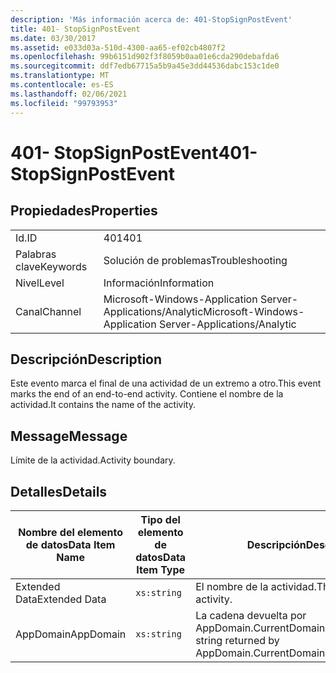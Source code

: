```yaml
---
description: 'Más información acerca de: 401-StopSignPostEvent'
title: 401- StopSignPostEvent
ms.date: 03/30/2017
ms.assetid: e033d03a-510d-4300-aa65-ef02cb4807f2
ms.openlocfilehash: 99b6151d902f3f8059b0aa01e6cda290debafda6
ms.sourcegitcommit: ddf7edb67715a5b9a45e3dd44536dabc153c1de0
ms.translationtype: MT
ms.contentlocale: es-ES
ms.lasthandoff: 02/06/2021
ms.locfileid: "99793953"
---
```

# <a name="401--stopsignpostevent"></a><span data-ttu-id="934ca-103">401- StopSignPostEvent</span><span class="sxs-lookup"><span data-stu-id="934ca-103">401- StopSignPostEvent</span></span>

## <a name="properties"></a><span data-ttu-id="934ca-104">Propiedades</span><span class="sxs-lookup"><span data-stu-id="934ca-104">Properties</span></span>  
  
|||  
|-|-|  
|<span data-ttu-id="934ca-105">Id.</span><span class="sxs-lookup"><span data-stu-id="934ca-105">ID</span></span>|<span data-ttu-id="934ca-106">401</span><span class="sxs-lookup"><span data-stu-id="934ca-106">401</span></span>|  
|<span data-ttu-id="934ca-107">Palabras clave</span><span class="sxs-lookup"><span data-stu-id="934ca-107">Keywords</span></span>|<span data-ttu-id="934ca-108">Solución de problemas</span><span class="sxs-lookup"><span data-stu-id="934ca-108">Troubleshooting</span></span>|  
|<span data-ttu-id="934ca-109">Nivel</span><span class="sxs-lookup"><span data-stu-id="934ca-109">Level</span></span>|<span data-ttu-id="934ca-110">Información</span><span class="sxs-lookup"><span data-stu-id="934ca-110">Information</span></span>|  
|<span data-ttu-id="934ca-111">Canal</span><span class="sxs-lookup"><span data-stu-id="934ca-111">Channel</span></span>|<span data-ttu-id="934ca-112">Microsoft-Windows-Application Server-Applications/Analytic</span><span class="sxs-lookup"><span data-stu-id="934ca-112">Microsoft-Windows-Application Server-Applications/Analytic</span></span>|  
  
## <a name="description"></a><span data-ttu-id="934ca-113">Descripción</span><span class="sxs-lookup"><span data-stu-id="934ca-113">Description</span></span>  

 <span data-ttu-id="934ca-114">Este evento marca el final de una actividad de un extremo a otro.</span><span class="sxs-lookup"><span data-stu-id="934ca-114">This event marks the end of an end-to-end activity.</span></span> <span data-ttu-id="934ca-115">Contiene el nombre de la actividad.</span><span class="sxs-lookup"><span data-stu-id="934ca-115">It contains the name of the activity.</span></span>  
  
## <a name="message"></a><span data-ttu-id="934ca-116">Message</span><span class="sxs-lookup"><span data-stu-id="934ca-116">Message</span></span>  

 <span data-ttu-id="934ca-117">Límite de la actividad.</span><span class="sxs-lookup"><span data-stu-id="934ca-117">Activity boundary.</span></span>  
  
## <a name="details"></a><span data-ttu-id="934ca-118">Detalles</span><span class="sxs-lookup"><span data-stu-id="934ca-118">Details</span></span>  
  
|<span data-ttu-id="934ca-119">Nombre del elemento de datos</span><span class="sxs-lookup"><span data-stu-id="934ca-119">Data Item Name</span></span>|<span data-ttu-id="934ca-120">Tipo del elemento de datos</span><span class="sxs-lookup"><span data-stu-id="934ca-120">Data Item Type</span></span>|<span data-ttu-id="934ca-121">Descripción</span><span class="sxs-lookup"><span data-stu-id="934ca-121">Description</span></span>|  
|--------------------|--------------------|-----------------|  
|<span data-ttu-id="934ca-122">Extended Data</span><span class="sxs-lookup"><span data-stu-id="934ca-122">Extended Data</span></span>|`xs:string`|<span data-ttu-id="934ca-123">El nombre de la actividad.</span><span class="sxs-lookup"><span data-stu-id="934ca-123">The name of the activity.</span></span>|  
|<span data-ttu-id="934ca-124">AppDomain</span><span class="sxs-lookup"><span data-stu-id="934ca-124">AppDomain</span></span>|`xs:string`|<span data-ttu-id="934ca-125">La cadena devuelta por AppDomain.CurrentDomain.FriendlyName.</span><span class="sxs-lookup"><span data-stu-id="934ca-125">The string returned by AppDomain.CurrentDomain.FriendlyName.</span></span>|
